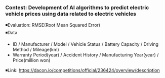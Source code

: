 ### Contest: Development of AI algorithms to predict electric vehicle prices using data related to electric vehicles
◾Evaluation: RMSE(Root Mean Squared Error)<br>
◾Data
  - ID / Manufacturer / Model / Vehicle Status / Battery Capacity / Driving Method / Mileage(km)<br>
  - Warranty Period(year) / Accident History / Manufacturing Year(year) / Price(million won)<br>
  
◾Link: https://dacon.io/competitions/official/236424/overview/description
